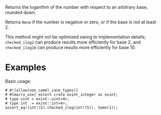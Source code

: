 Returns the logarithm of the number with respect to an arbitrary base, rounded down.

Returns `None` if the number is negative or zero, or if the base is not at least 2.

This method might not be optimized owing to implementation details;
`checked_ilog2` can produce results more efficiently for base 2, and
`checked_ilog10` can produce results more efficiently for base 10.

# Examples

Basic usage:

```
# #![allow(non_camel_case_types)]
# #[macro_use] extern crate exint_integer as exint;
# type uint = exint::uint<4>;
# type int  = exint::int<4>;
assert_eq!(int!(5).checked_ilog(int!(5)), Some(1));
```
